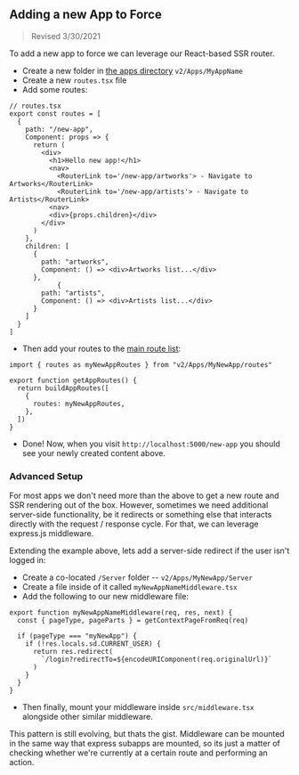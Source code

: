 ## Adding a new App to Force

> Revised 3/30/2021

To add a new app to force we can leverage our React-based SSR router.

- Create a new folder in [the apps directory](https://github.com/artsy/force/tree/master/src/v2/Apps) `v2/Apps/MyAppName`
- Create a new `routes.tsx` file
- Add some routes:

```tsx
// routes.tsx
export const routes = [
  {
    path: "/new-app",
    Component: props => {
      return (
        <div>
          <h1>Hello new app!</h1>
          <nav>
            <RouterLink to='/new-app/artworks'> - Navigate to Artworks</RouterLink>
            <RouterLink to='/new-app/artists'> - Navigate to Artists</RouterLink>
          <nav>
          <div>{props.children}</div>
        </div>
      )
    },
    children: [
      {
        path: "artworks",
        Component: () => <div>Artworks list...</div>
      },
            {
        path: "artists",
        Component: () => <div>Artists list...</div>
      }
    ]
  }
]
```

- Then add your routes to the [main route list](https://github.com/artsy/force/blob/master/src/v2/routes.tsx):

```tsx
import { routes as myNewAppRoutes } from "v2/Apps/MyNewApp/routes"

export function getAppRoutes() {
  return buildAppRoutes([
    {
      routes: myNewAppRoutes,
    },
  ])
}
```

- Done! Now, when you visit `http://localhost:5000/new-app` you should see your newly created content above.

### Advanced Setup

For most apps we don't need more than the above to get a new route and SSR rendering out of the box. However, sometimes we need additional server-side functionality, be it redirects or something else that interacts directly with the request / response cycle. For that, we can leverage express.js middleware.

Extending the example above, lets add a server-side redirect if the user isn't logged in:

- Create a co-located `/Server` folder -- `v2/Apps/MyNewApp/Server`
- Create a file inside of it called `myNewAppNameMiddleware.tsx`
- Add the following to our new middleware file:

```tsx
export function myNewAppNameMiddleware(req, res, next) {
  const { pageType, pageParts } = getContextPageFromReq(req)

  if (pageType === "myNewApp") {
    if (!res.locals.sd.CURRENT_USER) {
      return res.redirect(
        `/login?redirectTo=${encodeURIComponent(req.originalUrl)}`
      )
    }
  }
}
```

- Then finally, mount your middleware inside `src/middleware.tsx` alongside other similar middleware.

This pattern is still evolving, but thats the gist. Middleware can be mounted in the same way that express subapps are mounted, so its just a matter of checking whether we're currently at a certain route and performing an action.
